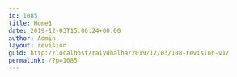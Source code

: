 ```yaml
---
id: 1085
title: Home1
date: 2019-12-03T15:06:24+00:00
author: Admin
layout: revision
guid: http://localhost/raiydhalha/2019/12/03/108-revision-v1/
permalink: /?p=1085
---
```

